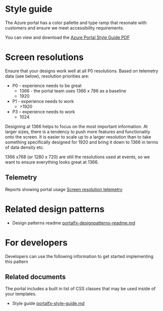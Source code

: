 ﻿# Style guide

The Azure portal has a color pallette and type ramp that resonate with customers and ensure we meet accessibility requirements.

You can view and download the 
[Azure Portal Style Guide PDF](../media/top-designpatterns-style-guide/Azure-Portal-Style-Guide.pdf)


# Screen resolutions
Ensure that your designs work well at all P0 resolutions.  Based on telemetry data \(see below\), resolution priorities are:

* P0 - experience needs to be great
    * 1366 - the portal team uses 1366 x 786 as a baseline
    * 1920 
* P1 - experience needs to work
    * \>1920 
* P3 – experience needs to work
    * 1024


Designing at 1366 helps to focus on the most important information. At larger sizes, there is a tendency to push more features and functionality onto the screen.  It is easier to scale up to a larger resolution than to take something specifically designed for 1920 and bring it down to 1366 in terms of data density etc.

1366 x768 (or 1280 x 720) are still the resolutions used at events, so we want to ensure everything looks great at 1366. 


## Telemetry
Reports showing portal usage
[Screen resolution telemetry](https://msit.powerbi.com/groups/me/dashboards/7b218d20-f0aa-4858-b0f9-567386a0ac1c)


# Related design patterns
* Design patterns readme [portalfx-designpatterns-readme.md](portalfx-designpatterns-readme.md)


# For developers 
Developers can use the following information to get started implementing this pattern

## Related documents
The portal includes a built in list of CSS classes that may be used inside of your templates.
* Style guide [portalfx-style-guide.md](portalfx-style-guide.md)

